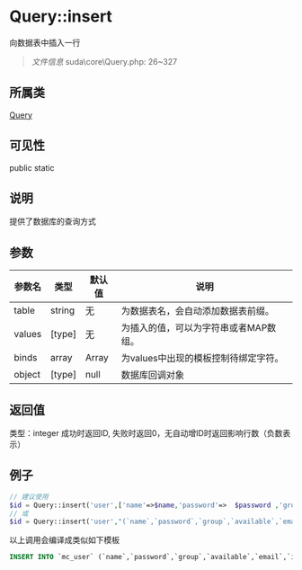 # Query::insert
向数据表中插入一行
> *文件信息* suda\core\Query.php: 26~327
## 所属类 

[Query](../Query.md)

## 可见性

  public  static
## 说明

提供了数据库的查询方式


## 参数

| 参数名 | 类型 | 默认值 | 说明 |
|--------|-----|-------|-------|
| table |  string | 无 |  为数据表名，会自动添加数据表前缀。 |
| values |  [type] | 无 |   为插入的值，可以为字符串或者MAP数组。 |
| binds |  array | Array |  为values中出现的模板控制待绑定字符。 |
| object |  [type] | null |  数据库回调对象 |

## 返回值
类型：integer
 成功时返回ID, 失败时返回0，无自动增ID时返回影响行数（负数表示）

## 例子

```php
// 建议使用
$id = Query::insert('user',['name'=>$name,'password'=>  $password ,'group'=>$group, 'available'=>false,'email'=>$email,'ip'=>$ip,]);
// 或
$id = Query::insert('user',"(`name`,`password`,`group`,`available`,`email`,`ip`)", ['name'=>$name, 'password'=>  $password ,'group'=>$group,'available'=>false,'email'=>$email,'ip'=>$ip,]
```
以上调用会编译成类似如下模板
```sql
INSERT INTO `mc_user` (`name`,`password`,`group`,`available`,`email`,`ip`) VALUES (:name,:password,:group,:available,:email,:ip);
```